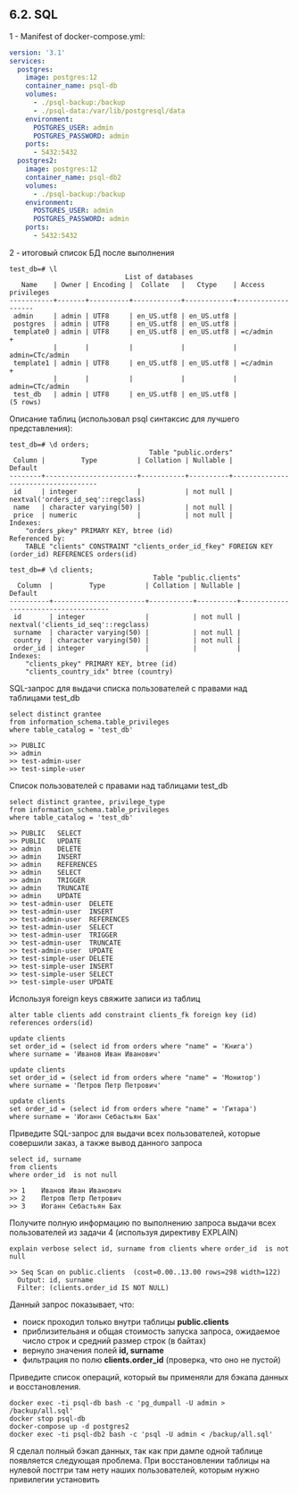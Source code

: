 ## 6.2. SQL
 
1 - Manifest of docker-compose.yml:  
```yaml
version: '3.1'
services:
  postgres:
    image: postgres:12
    container_name: psql-db
    volumes:
      - ./psql-backup:/backup
      - ./psql-data:/var/lib/postgresql/data
    environment:
      POSTGRES_USER: admin
      POSTGRES_PASSWORD: admin
    ports:
      - 5432:5432
  postgres2:
    image: postgres:12
    container_name: psql-db2
    volumes:
      - ./psql-backup:/backup
    environment:
      POSTGRES_USER: admin
      POSTGRES_PASSWORD: admin
    ports:
      - 5432:5432
```

2 - итоговый список БД после выполнения 
```commandline
test_db=# \l
                             List of databases
   Name    | Owner | Encoding |  Collate   |   Ctype    | Access privileges
-----------+-------+----------+------------+------------+-------------------
 admin     | admin | UTF8     | en_US.utf8 | en_US.utf8 |
 postgres  | admin | UTF8     | en_US.utf8 | en_US.utf8 |
 template0 | admin | UTF8     | en_US.utf8 | en_US.utf8 | =c/admin         +
           |       |          |            |            | admin=CTc/admin
 template1 | admin | UTF8     | en_US.utf8 | en_US.utf8 | =c/admin         +
           |       |          |            |            | admin=CTc/admin
 test_db   | admin | UTF8     | en_US.utf8 | en_US.utf8 |
(5 rows)
```
Описание таблиц (использовал psql синтаксис для лучшего представления):
```commandline
test_db=# \d orders;
                                   Table "public.orders"
 Column |         Type          | Collation | Nullable |              Default
--------+-----------------------+-----------+----------+------------------------------------
 id     | integer               |           | not null | nextval('orders_id_seq'::regclass)
 name   | character varying(50) |           | not null |
 price  | numeric               |           | not null |
Indexes:
    "orders_pkey" PRIMARY KEY, btree (id)
Referenced by:
    TABLE "clients" CONSTRAINT "clients_order_id_fkey" FOREIGN KEY (order_id) REFERENCES orders(id)

test_db=# \d clients;
                                    Table "public.clients"
  Column  |         Type          | Collation | Nullable |               Default
----------+-----------------------+-----------+----------+-------------------------------------
 id       | integer               |           | not null | nextval('clients_id_seq'::regclass)
 surname  | character varying(50) |           | not null |
 country  | character varying(50) |           | not null |
 order_id | integer               |           |          |
Indexes:
    "clients_pkey" PRIMARY KEY, btree (id)
    "clients_country_idx" btree (country)
```

SQL-запрос для выдачи списка пользователей с правами над таблицами test_db
```commandline
select distinct grantee 
from information_schema.table_privileges 
where table_catalog = 'test_db'

>> PUBLIC
>> admin
>> test-admin-user
>> test-simple-user
```
Список пользователей с правами над таблицами test_db
```commandline
select distinct grantee, privilege_type 
from information_schema.table_privileges 
where table_catalog = 'test_db'

>> PUBLIC	SELECT
>> PUBLIC	UPDATE
>> admin	DELETE
>> admin	INSERT
>> admin	REFERENCES
>> admin	SELECT
>> admin	TRIGGER
>> admin	TRUNCATE
>> admin	UPDATE
>> test-admin-user	DELETE
>> test-admin-user	INSERT
>> test-admin-user	REFERENCES
>> test-admin-user	SELECT
>> test-admin-user	TRIGGER
>> test-admin-user	TRUNCATE
>> test-admin-user	UPDATE
>> test-simple-user	DELETE
>> test-simple-user	INSERT
>> test-simple-user	SELECT
>> test-simple-user	UPDATE
```

Используя foreign keys свяжите записи из таблиц
```commandline
alter table clients add constraint clients_fk foreign key (id) references orders(id)

update clients 
set order_id = (select id from orders where "name" = 'Книга') 
where surname = 'Иванов Иван Иванович'

update clients 
set order_id = (select id from orders where "name" = 'Монитор') 
where surname = 'Петров Петр Петрович'

update clients 
set order_id = (select id from orders where "name" = 'Гитара') 
where surname = 'Иоганн Себастьян Бах'
```

Приведите SQL-запрос для выдачи всех пользователей, которые совершили заказ, а также вывод данного запроса
```commandline
select id, surname 
from clients 
where order_id  is not null

>> 1	Иванов Иван Иванович
>> 2	Петров Петр Петрович
>> 3	Иоганн Себастьян Бах 
```

Получите полную информацию по выполнению запроса выдачи всех пользователей из задачи 4 (используя директиву EXPLAIN)
```commandline
explain verbose select id, surname from clients where order_id  is not null 

>> Seq Scan on public.clients  (cost=0.00..13.00 rows=298 width=122)
  Output: id, surname
  Filter: (clients.order_id IS NOT NULL)
```
Данный запрос показывает, что:
* поиск проходил только внутри таблицы __public.clients__
* приблизительаня и общая стоимость запуска запроса, ожидаемое число строк и средний размер строк (в байтах)
* вернуло значения полей __id, surname__
* фильтрация по полю __clients.order_id__ (проверка, что оно не пустой)

Приведите список операций, который вы применяли для бэкапа данных и восстановления.
```commandline
docker exec -ti psql-db bash -c 'pg_dumpall -U admin > /backup/all.sql'
docker stop psql-db
docker-compose up -d postgres2
docker exec -ti psql-db2 bash -c 'psql -U admin < /backup/all.sql'
```
Я сделал полный бэкап данных, так как при дампе одной таблице появляется 
следующая проблема. При восстановлении таблицы на нулевой постгри там нету наших пользователей,
которым нужно привилегии установить
